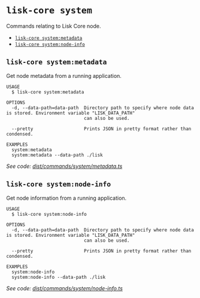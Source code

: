 `lisk-core system`
==================

Commands relating to Lisk Core node.

* [`lisk-core system:metadata`](#lisk-core-systemmetadata)
* [`lisk-core system:node-info`](#lisk-core-systemnode-info)

## `lisk-core system:metadata`

Get node metadata from a running application.

```
USAGE
  $ lisk-core system:metadata

OPTIONS
  -d, --data-path=data-path  Directory path to specify where node data is stored. Environment variable "LISK_DATA_PATH"
                             can also be used.

  --pretty                   Prints JSON in pretty format rather than condensed.

EXAMPLES
  system:metadata
  system:metadata --data-path ./lisk
```

_See code: [dist/commands/system/metadata.ts](https://github.com/LiskHQ/lisk-core/blob/v4.0.0-rc.5/dist/commands/system/metadata.ts)_

## `lisk-core system:node-info`

Get node information from a running application.

```
USAGE
  $ lisk-core system:node-info

OPTIONS
  -d, --data-path=data-path  Directory path to specify where node data is stored. Environment variable "LISK_DATA_PATH"
                             can also be used.

  --pretty                   Prints JSON in pretty format rather than condensed.

EXAMPLES
  system:node-info
  system:node-info --data-path ./lisk
```

_See code: [dist/commands/system/node-info.ts](https://github.com/LiskHQ/lisk-core/blob/v4.0.0-rc.5/dist/commands/system/node-info.ts)_
